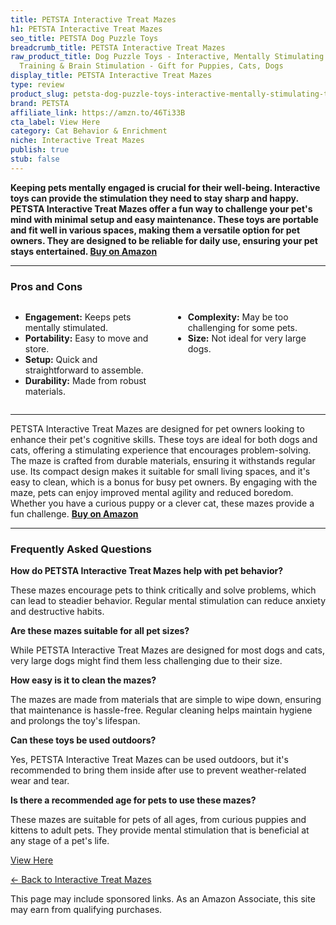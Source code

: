 ```yaml
---
title: PETSTA Interactive Treat Mazes
h1: PETSTA Interactive Treat Mazes
seo_title: PETSTA Dog Puzzle Toys
breadcrumb_title: PETSTA Interactive Treat Mazes
raw_product_title: Dog Puzzle Toys - Interactive, Mentally Stimulating Toys for IQ
  Training & Brain Stimulation - Gift for Puppies, Cats, Dogs
display_title: PETSTA Interactive Treat Mazes
type: review
product_slug: petsta-dog-puzzle-toys-interactive-mentally-stimulating-toys-for-iq-tra-0b2a772c
brand: PETSTA
affiliate_link: https://amzn.to/46Ti33B
cta_label: View Here
category: Cat Behavior & Enrichment
niche: Interactive Treat Mazes
publish: true
stub: false
---
```


<div id="intro" class="full-width">
  <p><strong>Keeping pets mentally engaged is crucial for their well-being. Interactive toys can provide the stimulation they need to stay sharp and happy. PETSTA Interactive Treat Mazes offer a fun way to challenge your pet's mind with minimal setup and easy maintenance. These toys are portable and fit well in various spaces, making them a versatile option for pet owners. They are designed to be reliable for daily use, ensuring your pet stays entertained. <a href="https://amzn.to/46Ti33B" rel="nofollow sponsored noopener" target="_blank"><strong>Buy on Amazon</strong></a></strong></p>
</div>

<hr />
<h3 id="pros-cons">Pros and Cons</h3>
<div class="pc-grid" style="display:grid;grid-template-columns:1fr 1fr;gap:16px;">
  <ul>
    <li><strong>Engagement:</strong> Keeps pets mentally stimulated.</li>
    <li><strong>Portability:</strong> Easy to move and store.</li>
    <li><strong>Setup:</strong> Quick and straightforward to assemble.</li>
    <li><strong>Durability:</strong> Made from robust materials.</li>
  </ul>
  <ul>
    <li><strong>Complexity:</strong> May be too challenging for some pets.</li>
    <li><strong>Size:</strong> Not ideal for very large dogs.</li>
  </ul>
</div>
<hr />

<div class="full-width">
  <p>PETSTA Interactive Treat Mazes are designed for pet owners looking to enhance their pet's cognitive skills. These toys are ideal for both dogs and cats, offering a stimulating experience that encourages problem-solving. The maze is crafted from durable materials, ensuring it withstands regular use. Its compact design makes it suitable for small living spaces, and it's easy to clean, which is a bonus for busy pet owners. By engaging with the maze, pets can enjoy improved mental agility and reduced boredom. Whether you have a curious puppy or a clever cat, these mazes provide a fun challenge. <a href="https://amzn.to/46Ti33B" rel="nofollow sponsored noopener" target="_blank"><strong>Buy on Amazon</strong></a></p>
</div>

<hr />
<h3 id="faqs">Frequently Asked Questions</h3>

<p><strong>How do PETSTA Interactive Treat Mazes help with pet behavior?</strong></p>
<p>These mazes encourage pets to think critically and solve problems, which can lead to steadier behavior. Regular mental stimulation can reduce anxiety and destructive habits.</p>

<p><strong>Are these mazes suitable for all pet sizes?</strong></p>
<p>While PETSTA Interactive Treat Mazes are designed for most dogs and cats, very large dogs might find them less challenging due to their size.</p>

<p><strong>How easy is it to clean the mazes?</strong></p>
<p>The mazes are made from materials that are simple to wipe down, ensuring that maintenance is hassle-free. Regular cleaning helps maintain hygiene and prolongs the toy's lifespan.</p>

<p><strong>Can these toys be used outdoors?</strong></p>
<p>Yes, PETSTA Interactive Treat Mazes can be used outdoors, but it's recommended to bring them inside after use to prevent weather-related wear and tear.</p>

<p><strong>Is there a recommended age for pets to use these mazes?</strong></p>
<p>These mazes are suitable for pets of all ages, from curious puppies and kittens to adult pets. They provide mental stimulation that is beneficial at any stage of a pet's life.</p>
<p><a class="btn" href="https://amzn.to/46Ti33B" target="_blank" rel="nofollow sponsored noopener">View Here</a></p>
<p><a href="/roundups/cat-behavior-enrichment/interactive-treat-mazes/">← Back to Interactive Treat Mazes</a></p>
<aside class="disclosure">This page may include sponsored links. As an Amazon Associate, this site may earn from qualifying purchases.</aside>
